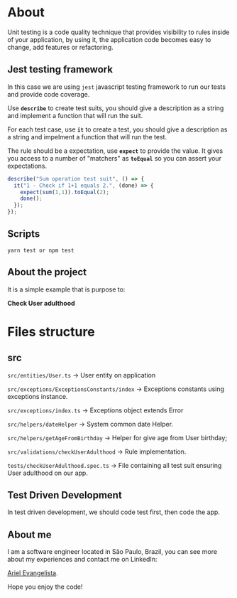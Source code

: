 # About

Unit testing is a code quality technique that provides visibility to rules inside of your application, by using it, the application code becomes easy to change, add features or refactoring.

## Jest testing framework

In this case we are using `jest` javascript testing framework to run our tests and provide code coverage.

Use **`describe`** to create test suits, you should give a description as a string and implement a function that will run the suit. 

For each test case, use **`it`** to create a test, you should give a description as a string and impelment a function that will run the test.

The rule should be a expectation, use **`expect`** to provide the value. It gives you access to a number of "matchers" as **`toEqual`** so you can assert your expectations.

```javascript
describe("Sum operation test suit", () => {
  it("1 - Check if 1+1 equals 2.", (done) => {
    expect(sum(1,1)).toEqual(2);
    done();
  });
});
```

## Scripts

`yarn test or npm test`

## About the project

It is a simple example that is purpose to: 

**Check User adulthood**

# Files structure

## src

`src/entities/User.ts` -> User entity on application

`src/exceptions/ExceptionsConstants/index` -> Exceptions constants using exceptions instance.

`src/exceptions/index.ts` -> Exceptions object extends Error

`src/helpers/dateHelper` -> System common date Helper.

`src/helpers/getAgeFromBirthday` -> Helper for give age from User birthday;

`src/validations/checkUserAdulthood` -> Rule implementation.

`tests/checkUserAdulthood.spec.ts` -> File containing all test suit ensuring User adulthood on our app.

## Test Driven Development

In test driven development, we should code test first, then code the app.

## About me

I am a software engineer located in São Paulo, Brazil, you can see more about my experiences and contact me on LinkedIn:

[Ariel Evangelista](https://www.linkedin.com/in/ariel-evangelista-a4677614b/). 


Hope you enjoy the code!
